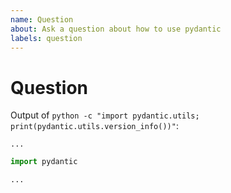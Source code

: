 ```yaml
---
name: Question
about: Ask a question about how to use pydantic
labels: question
---
```


# Question

Output of `python -c "import pydantic.utils; print(pydantic.utils.version_info())"`:
```
...
```
<!-- or if you're using pydantic prior to v1.3, manually include: OS, python version and pydantic version -->

<!-- Please read the [docs](https://pydantic-docs.helpmanual.io/) and search through issues to
confirm your question hasn't already been answered. -->

<!-- Where possible please include a self-contained code snippet describing your question: -->

```py
import pydantic

...
```
